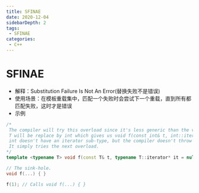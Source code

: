 ```yaml
---
title: SFINAE
date: 2020-12-04
sidebarDepth: 2
tags:
 - SFINAE
categories:
 - C++
---
```

# SFINAE
- 解释：Substitution Failure Is Not An Error(替换失败不是错误)
- 使用场景：在模板重载集中，匹配一个失败时会尝试下一个重载，直到所有都匹配失败，这时才是错误
- 示例
```c++
/*
 The compiler will try this overload since it's less generic than the variadic.
 T will be replace by int which gives us void f(const int& t, int::iterator* b = nullptr);
 int doesn't have an iterator sub-type, but the compiler doesn't throw a bunch of errors.
 It simply tries the next overload. 
*/
template <typename T> void f(const T& t, typename T::iterator* it = nullptr) { }

// The sink-hole.
void f(...) { }

f(1); // Calls void f(...) { }
```